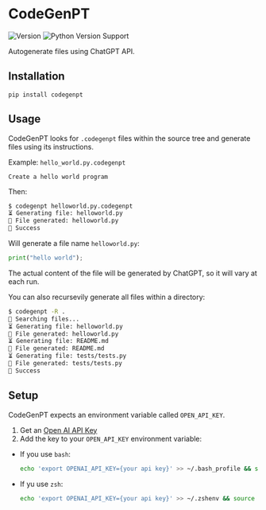 # CodeGenPT
![Version](https://img.shields.io/pypi/v/codegenpt)
![Python Version Support](https://img.shields.io/pypi/pyversions/codegenpt)

Autogenerate files using ChatGPT API.

## Installation
```
pip install codegenpt
```

## Usage
CodeGenPT looks for `.codegenpt` files within the source tree and generate files using its instructions.

Example: `hello_world.py.codegenpt`
```
Create a hello world program
```

Then:
```bash
$ codegenpt helloworld.py.codegenpt
⏳ Generating file: helloworld.py
🍺 File generated: helloworld.py
🍻 Success
```

Will generate a file name `helloworld.py`:
```python
print("hello world");
```

The actual content of the file will be generated by ChatGPT, so it will vary at each run.

You can also recursevily generate all files within a directory:
```bash
$ codegenpt -R .
🔎 Searching files...
⏳ Generating file: helloworld.py
🍺 File generated: helloworld.py
⏳ Generating file: README.md
🍺 File generated: README.md
⏳ Generating file: tests/tests.py
🍺 File generated: tests/tests.py
🍻 Success
```

## Setup
CodeGenPT expects an environment variable called `OPEN_API_KEY`.

1. Get an [Open AI API Key](https://github.com/Significant-Gravitas/Auto-GPT#:~:text=Get%20an%20OpenAI-,API%20Key,-Download%20the%20latest)
2. Add the key to your `OPEN_API_KEY` environment variable:
  - If you use `bash`:
    ```bash
    echo 'export OPENAI_API_KEY={your api key}' >> ~/.bash_profile && source ~/.bash_profile
    ```
  - If yu use `zsh`:
    ```bash
    echo 'export OPENAI_API_KEY={your api key}' >> ~/.zshenv && source ~/.zshenv

